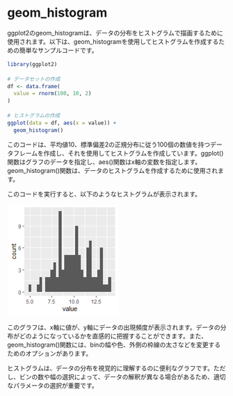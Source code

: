 # geom_histogram

ggplot2のgeom_histogramは、データの分布をヒストグラムで描画するために使用されます。以下は、geom_histogramを使用してヒストグラムを作成するための簡単なサンプルコードです。

``` r
library(ggplot2)

# データセットの作成
df <- data.frame(
  value = rnorm(100, 10, 2)
)

# ヒストグラムの作成
ggplot(data = df, aes(x = value)) + 
  geom_histogram()
```

このコードは、平均値10、標準偏差2の正規分布に従う100個の数値を持つデータフレームを作成し、それを使用してヒストグラムを作成しています。ggplot()関数はグラフのデータを指定し、aes()関数はx軸の変数を指定します。geom_histogram()関数は、データのヒストグラムを作成するために使用されます。

このコードを実行すると、以下のようなヒストグラムが表示されます。

![geom_histogram](geom_histogram.png)

このグラフは、x軸に値が、y軸にデータの出現頻度が表示されます。データの分布がどのようになっているかを直感的に把握することができます。また、geom_histogram()関数には、binの幅や色、外側の枠線の太さなどを変更するためのオプションがあります。

ヒストグラムは、データの分布を視覚的に理解するのに便利なグラフです。ただし、ビンの数や幅の選択によって、データの解釈が異なる場合があるため、適切なパラメータの選択が重要です。